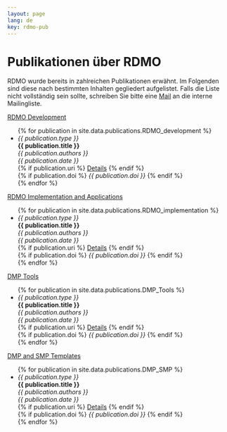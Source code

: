 ```yaml
---
layout: page
lang: de
key: rdmo-pub
---
```


# Publikationen über RDMO

RDMO wurde bereits in zahlreichen Publikationen erwähnt. Im Folgenden sind diese nach bestimmten Inhalten gegliedert aufgelistet.
Falls die Liste nicht vollständig sein sollte, schreiben Sie bitte eine <a href="mailto:rdmo-contact@listserv.dfn.de">Mail</a> an die interne Mailingliste.<br/>


<u>RDMO Development</u>
  <ul class="publication">
{% for publication in site.data.publications.RDMO_development %}
    <li>
        <i>{{ publication.type }}</i>
        <br />
        <strong>{{ publication.title }}</strong>
        <br />
        <i>{{ publication.authors }}</i>
        <br />
        <i>{{ publication.date }}</i>
        <br />
        {% if publication.uri %}
            <a href="{{ publication.uri }}">Details</a>
        {% endif %}
        <br />
        {% if publication.doi %}
            <i>{{ publication.doi }}</i>
        {% endif %}
    </li>
{% endfor %}
  </ul>

<u>RDMO Implementation and Applications</u>
  <ul class="publication">
{% for publication in site.data.publications.RDMO_implementation %}
    <li>
        <i>{{ publication.type }}</i>
        <br />
        <strong>{{ publication.title }}</strong>
        <br />
        <i>{{ publication.authors }}</i>
        <br />
        <i>{{ publication.date }}</i>
        <br />
        {% if publication.uri %}
            <a href="{{ publication.uri }}">Details</a>
        {% endif %}
        <br />
        {% if publication.doi %}
            <i>{{ publication.doi }}</i>
        {% endif %}
    </li>
{% endfor %}
  </ul>
  
<u>DMP Tools</u>
  <ul class="publication">
{% for publication in site.data.publications.DMP_Tools %}
    <li>
        <i>{{ publication.type }}</i>
        <br />
        <strong>{{ publication.title }}</strong>
        <br />
        <i>{{ publication.authors }}</i>
        <br />
        <i>{{ publication.date }}</i>
        <br />
        {% if publication.uri %}
            <a href="{{ publication.uri }}">Details</a>
        {% endif %}
        <br />
        {% if publication.doi %}
            <i>{{ publication.doi }}</i>
        {% endif %}
    </li>
{% endfor %}
  </ul>

<u>DMP and SMP Templates</u>
  <ul class="publication">
{% for publication in site.data.publications.DMP_SMP %}
    <li>
        <i>{{ publication.type }}</i>
        <br />
        <strong>{{ publication.title }}</strong>
        <br />
        <i>{{ publication.authors }}</i>
        <br />
        <i>{{ publication.date }}</i>
        <br />
        {% if publication.uri %}
            <a href="{{ publication.uri }}">Details</a>
        {% endif %}
        <br />
        {% if publication.doi %}
            <i>{{ publication.doi }}</i>
        {% endif %}
    </li>
{% endfor %}
  </ul>
  
